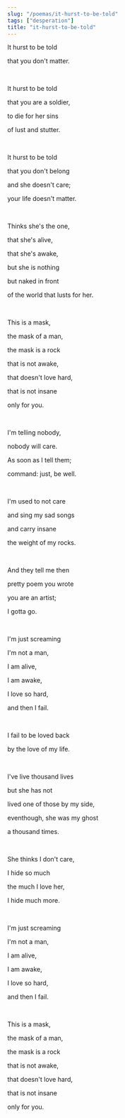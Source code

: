 ```yaml
---
slug: "/poemas/it-hurst-to-be-told"
tags: ["desperation"]
title: "it-hurst-to-be-told"
---
```

It hurst to be told

that you don't matter.

&nbsp;

It hurst to be told

that you are a soldier,

to die for her sins

of lust and stutter.

&nbsp;

It hurst to be told

that you don't belong

and she doesn't care;

your life doesn't matter.

&nbsp;

Thinks she's the one,

that she's alive,

that she's awake,

but she is nothing

but naked in front

of the world that lusts for her.

&nbsp;

This is a mask,

the mask of a man,

the mask is a rock

that is not awake,

that doesn't love hard,

that is not insane

only for you.

&nbsp;

I'm telling nobody,

nobody will care.

As soon as I tell them;

command: just, be well.

&nbsp;

I'm used to not care

and sing my sad songs

and carry insane

the weight of my rocks.

&nbsp;

And they tell me then

pretty poem you wrote

you are an artist;

I gotta go.

&nbsp;

I'm just screaming

I'm not a man,

I am alive,

I am awake,

I love so hard,

and then I fail.

&nbsp;

I fail to be loved back

by the love of my life.

&nbsp;

I've live thousand lives

but she has not 

lived one of those by my side,

eventhough, she was my ghost

a thousand times.

&nbsp;

She thinks I don't care,

I hide so much

the much I love her,

I hide much more.

&nbsp;

I'm just screaming

I'm not a man,

I am alive,

I am awake,

I love so hard,

and then I fail.

&nbsp;

This is a mask,

the mask of a man,

the mask is a rock

that is not awake,

that doesn't love hard,

that is not insane

only for you.